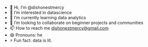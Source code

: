 - 👋 Hi, I’m @dishonestmercy
- 👀 I’m interested in datascience
- 🌱 I’m currently learning data analytics
- 💞️ I’m looking to collaborate on beginner projects and communities 
- 📫 How to reach me dishonestmercy@gmail.com
- 😄 Pronouns: he
- ⚡ Fun fact: data is lit.

<!---
dishonestmercy/dishonestmercy is a ✨ special ✨ repository because its `README.md` (this file) appears on your GitHub profile.
You can click the Preview link to take a look at your changes.
--->
